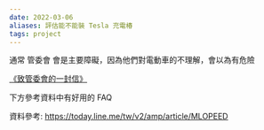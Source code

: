 ```yaml
---
date: 2022-03-06
aliases: 評估能不能裝 Tesla 充電椿
tags: project
---
```


通常 管委會 會是主要障礙，因為他們對電動車的不理解，會以為有危險

 [《致管委會的一封信》](https://docs.google.com/document/d/1XuYxHsGyajByMujzUsFSu71dRFuhs6QFu3yjvs-8ajM/edit?usp=sharing)
 
下方參考資料中有好用的 FAQ

 資料參考: 
 https://today.line.me/tw/v2/amp/article/MLOPEED
 